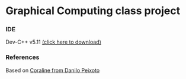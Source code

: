 # Graphical Computing class project

### IDE
Dev-C++ v5.11 [(click here to download)](https://sourceforge.net/projects/orwelldevcpp/files/latest/download)

### References
Based on [Coraline from Danilo Peixoto](https://github.com/danilopeixoto/coraline)
